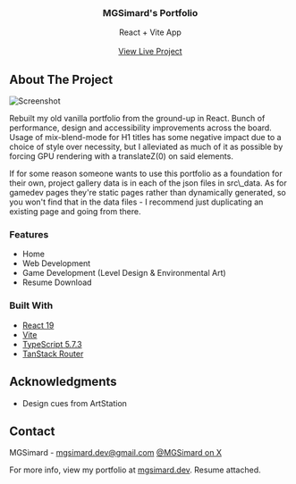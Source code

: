 <br/>
<div align="center">

<h3 align="center">MGSimard's Portfolio</h3>
<p align="center">
React + Vite App
<br/>
<br/>
<a href="https://mgsimard.dev/">View Live Project</a>
</p>
</div>

## About The Project

![Screenshot](https://i.imgur.com/LQ2s3qQ.jpeg)

Rebuilt my old vanilla portfolio from the ground-up in React. Bunch of performance, design and accessibility improvements across the board. Usage of mix-blend-mode for H1 titles has some negative impact due to a choice of style over necessity, but I alleviated as much of it as possible by forcing GPU rendering with a translateZ(0) on said elements.

If for some reason someone wants to use this portfolio as a foundation for their own, project gallery data is in each of the json files in src\\\_data. As for gamedev pages they're static pages rather than dynamically generated, so you won't find that in the data files - I recommend just duplicating an existing page and going from there.

### Features

- Home
- Web Development
- Game Development (Level Design & Environmental Art)
- Resume Download

### Built With

- [React 19](https://react.dev/)
- [Vite](https://vite.dev/)
- [TypeScript 5.7.3](https://www.typescriptlang.org/)
- [TanStack Router](https://tanstack.com/router/latest/)

## Acknowledgments

- Design cues from ArtStation

## Contact

MGSimard - mgsimard.dev@gmail.com
[@MGSimard on X](https://x.com/MGSimard)

For more info, view my portfolio at [mgsimard.dev](https://mgsimard.dev). Resume attached.
